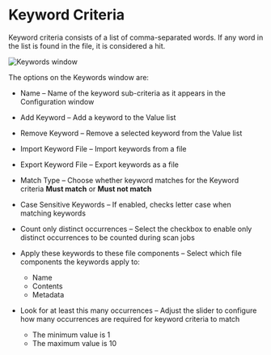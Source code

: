 # Keyword Criteria

Keyword criteria consists of a list of comma-separated words. If any word in the list is found in
the file, it is considered a hit.

![Keywords window](/img/product_docs/accessanalyzer/11.6/accessanalyzer/sensitivedatadiscovery/criteriaeditor/criteriatype/keywordswindow.webp)

The options on the Keywords window are:

- Name – Name of the keyword sub-criteria as it appears in the Configuration window
- Add Keyword – Add a keyword to the Value list
- Remove Keyword – Remove a selected keyword from the Value list
- Import Keyword File – Import keywords from a file
- Export Keyword File – Export keywords as a file
- Match Type – Choose whether keyword matches for the Keyword criteria **Must match** or **Must not
  match**
- Case Sensitive Keywords – If enabled, checks letter case when matching keywords
- Count only distinct occurrences – Select the checkbox to enable only distinct occurrences to be
  counted during scan jobs
- Apply these keywords to these file components – Select which file components the keywords apply
  to:

    - Name
    - Contents
    - Metadata

- Look for at least this many occurrences – Adjust the slider to configure how many occurrences are
  required for keyword criteria to match

    - The minimum value is 1
    - The maximum value is 10
